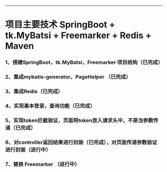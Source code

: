 ------
# 项目主要技术 SpringBoot + tk.MyBatsi + Freemarker + Redis + Maven 
### 1、搭建SpringBoot，tk.MyBatsi，Freemarker 项目结构（已完成）
### 2、集成mybatis-generator，PageHelper （已完成）
### 3、集成Redis（已完成）
### 4、实现基本登录，查询功能（已完成）
### 5、实现token拦截验证，页面将token放入请求头中，不是当参数传递（已完成）
### 6、对controller返回结果进行封装（已完成），对页面传递参数验证进行封装（进行中）
### 7、替换 Freemarker （进行中）
